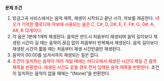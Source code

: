 **문제 조건**
1) 방금그곡 서비스에서는 음악 제목, 재생이 시작되고 끝난 시각, 악보를 제공한다.
 <span style="color:red">네오가 기억한 멜로디와 악보에 사용되는 음은 C, C#, D, D#, E, F, F#, G, G#, A, A#, B 12개이다.</span>
3) 각 음은 1분에 1개씩 재생된다. 음악은 반드시 처음부터 재생되며 음악 길이보다 재생된 시간이 길 때는 음악이 끊김 없이 처음부터 반복해서 재생된다. 음악 길이보다 재생된 시간이 짧을 때는 처음부터 재생 시간만큼만 재생된다.
4) 음악이 00:00를 넘겨서까지 재생되는 일은 없다.
5) <span style="color:red">조건이 일치하는 음악이 여러 개일 때에는 라디오에서 재생된 시간이 제일 긴 음악 제목을 반환한다. 재생된 시간도 같을 경우 먼저 입력된 음악 제목을 반환한다.</span>
조건이 일치하는 음악이 없을 때에는 “(None)”을 반환한다.
